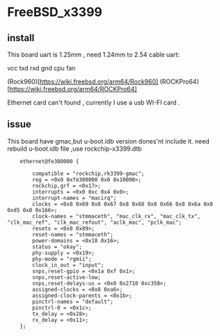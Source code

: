 # FreeBSD_x3399

## install 
This board uart is 1.25mm , need 1.24mm to 2.54 cable
uart:

vcc
txd
rxd
gnd
cpu fan

(Rock960)[https://wiki.freebsd.org/arm64/Rock960]
(ROCKPro64)[https://wiki.freebsd.org/arm64/ROCKPro64]

Ethernet card can't found , currently I use a usb WI-FI card .
## issue 

This board have gmac,but u-boot.idb version dones'nt include it.
need rebuild  u-boot.idb  file ,use rockchip-x3399.dtb
```
	ethernet@fe300000 {

		compatible = "rockchip,rk3399-gmac";
		reg = <0x0 0xfe300000 0x0 0x10000>;
		rockchip,grf = <0x17>;
		interrupts = <0x0 0xc 0x4 0x0>;
		interrupt-names = "macirq";
		clocks = <0x8 0x69 0x8 0x67 0x8 0x68 0x8 0x66 0x8 0x6a 0x8 0xd5 0x8 0x166>;
		clock-names = "stmmaceth", "mac_clk_rx", "mac_clk_tx", "clk_mac_ref", "clk_mac_refout", "aclk_mac", "pclk_mac";
		resets = <0x8 0x89>;
		reset-names = "stmmaceth";
		power-domains = <0x18 0x16>;
		status = "okay";
		phy-supply = <0x19>;
		phy-mode = "rgmii";
		clock_in_out = "input";
		snps,reset-gpio = <0x1a 0xf 0x1>;
		snps,reset-active-low;
		snps,reset-delays-us = <0x0 0x2710 0xc350>;
		assigned-clocks = <0x8 0xa6>;
		assigned-clock-parents = <0x1b>;
		pinctrl-names = "default";
		pinctrl-0 = <0x1c>;
		tx_delay = <0x28>;
		rx_delay = <0x11>;
	};
```